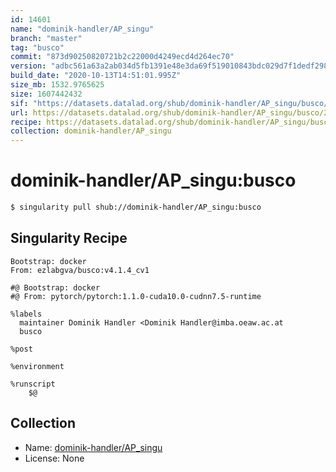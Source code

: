 ```yaml
---
id: 14601
name: "dominik-handler/AP_singu"
branch: "master"
tag: "busco"
commit: "873d90250820721b2c22000d4249ecd4d264ec70"
version: "adbc561a63a2ab034d5fb1391e48e3da69f519010843bdc029d7f1dedf2989f0"
build_date: "2020-10-13T14:51:01.995Z"
size_mb: 1532.9765625
size: 1607442432
sif: "https://datasets.datalad.org/shub/dominik-handler/AP_singu/busco/2020-10-13-873d9025-adbc561a/adbc561a63a2ab034d5fb1391e48e3da69f519010843bdc029d7f1dedf2989f0.sif"
url: https://datasets.datalad.org/shub/dominik-handler/AP_singu/busco/2020-10-13-873d9025-adbc561a/
recipe: https://datasets.datalad.org/shub/dominik-handler/AP_singu/busco/2020-10-13-873d9025-adbc561a/Singularity
collection: dominik-handler/AP_singu
---
```


# dominik-handler/AP_singu:busco

```bash
$ singularity pull shub://dominik-handler/AP_singu:busco
```

## Singularity Recipe

```singularity
Bootstrap: docker
From: ezlabgva/busco:v4.1.4_cv1

#@ Bootstrap: docker
#@ From: pytorch/pytorch:1.1.0-cuda10.0-cudnn7.5-runtime

%labels
  maintainer Dominik Handler <Dominik Handler@imba.oeaw.ac.at  
  busco 

%post

%environment

%runscript
    $@
```

## Collection

 - Name: [dominik-handler/AP_singu](https://github.com/dominik-handler/AP_singu)
 - License: None

